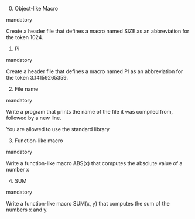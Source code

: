 0. Object-like Macro

mandatory

Create a header file that defines a macro named SIZE as an abbreviation for the token 1024.

1. Pi

mandatory

Create a header file that defines a macro named PI as an abbreviation for the token 3.14159265359.

2. File name

mandatory

Write a program that prints the name of the file it was compiled from, followed by a new line.

You are allowed to use the standard library

3. Function-like macro

mandatory

Write a function-like macro ABS(x) that computes the absolute value of a number x

4. SUM

mandatory

Write a function-like macro SUM(x, y) that computes the sum of the numbers x and y.
